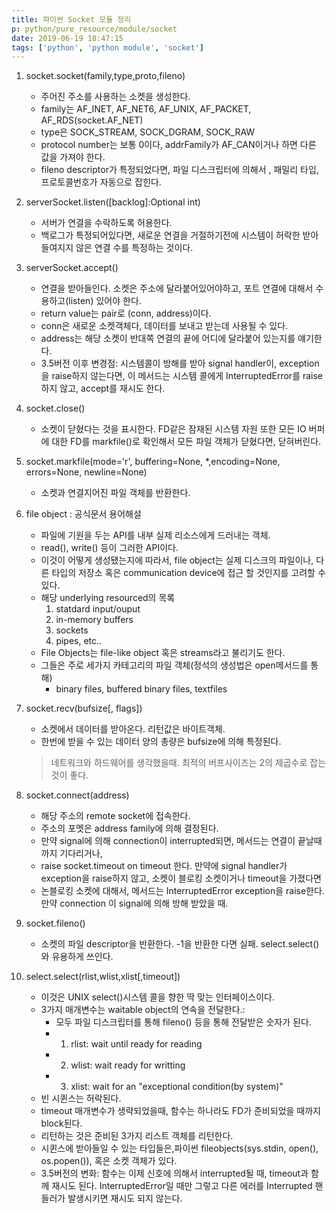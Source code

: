 ```yaml
---
title: 파이썬 Socket 모듈 정리
p: python/pure_resource/module/socket
date: 2019-06-19 18:47:15
tags: ['python', 'python module', 'socket']
---
```


1. socket.socket(family,type,proto,fileno)
    - 주어진 주소를 사용하는 소켓을 생성한다.
    - family는 AF_INET, AF_NET6, AF_UNIX, AF_PACKET, AF_RDS(socket.AF_NET)
    - type은 SOCK_STREAM, SOCK_DGRAM, SOCK_RAW
    - protocol number는 보통 0이다, addrFamily가 AF_CAN이거나 하면 다른 값을 가져야 한다.
    - fileno descriptor가 특정되었다면, 파일 디스크립터에 의해서 , 패밀리 타입, 프로토콜번호가 자동으로 잡힌다.

2. serverSocket.listen([backlog]:Optional int)
    -  서버가 연결을 수락하도록 허용한다.
    -  백로그가 특정되어있다면, 새로운 연결을 거절하기전에 시스템이 허락한 받아들여지지 않은 연결 수를 특정하는 것이다.

3. serverSocket.accept()
    - 연결을 받아들인다. 소켓은 주소에 달라붙어있어야하고, 포트 연결에 대해서 수용하고(listen) 있어야 한다.
    - return value는 pair로 (conn, address)이다.
    - conn은 새로운 소켓객체다, 데이터를 보내고 받는데 사용될 수 있다.
    - address는 해당 소켓이 반대쪽 연결의 끝에 어디에 달라붙어 있는지를 얘기한다.
    - 3.5버전 이후 변경점: 시스템콜이 방해를 받아 signal handler이, exception을 raise하지 않는다면, 이 메서드는 시스템 콜에게 InterruptedError를 raise하지 않고, accept를 재시도 한다.
4. socket.close()
    - 소켓이 닫혔다는 것을 표시한다. FD같은 잠재된 시스템 자원 또한 모든 IO 버퍼에 대한 FD를 markfile()로 확인해서 모든 파일 객체가 닫혔다면, 닫혀버린다.
5. socket.markfile(mode='r', buffering=None, *,encoding=None, errors=None, newline=None)
    - 소켓과 연결지어진 파일 객체를 반환한다.
6. file object : 공식문서 용어해설
   - 파일에 기원을 두는 API를 내부 실제 리소스에게 드러내는 객체.
   - read(), write() 등이 그러한 API이다.
   - 이것이 어떻게 생성됐는지에 따라서, file object는 실제 디스크의 파일이나, 다른 타입의 저장소 혹은 communication device에 접근 할 것인지를 고려할 수 있다.
    - 해당 underlying resourced의 목록
        1. statdard input/ouput
        2. in-memory buffers
        3. sockets
        4. pipes, etc..
    - File Objects는 file-like object 혹은 streams라고 불리기도 한다.
    - 그들은 주로 세가지 카테고리의 파일 객체(정석의 생성법은 open메서드를 통해)
      - binary files, buffered binary files, textfiles
7. socket.recv(bufsize[, flags])
    - 소켓에서 데이터를 받아온다. 리턴값은 바이트객체.
    - 한번에 받을 수 있는 데이터 양의 총량은 bufsize에 의해 특정된다.
    > 네트워크와 하드웨어를 생각했을때. 최적의 버프사이즈는 2의 제곱수로 잡는 것이 좋다.
8. socket.connect(address)
    - 해당 주소의 remote socket에 접속한다.
    - 주소의 포멧은 address family에 의해 결정된다.
    - 만약 signal에 의해 connection이 interrupted되면, 메서드는 연결이 끝날때 까지 기다리거나, 
    - raise socket.timeout on timeout 한다. 만약에 signal handler가 exception을 raise하지 않고, 소켓이 블로킹 소켓이거나 timeout을 가졌다면 
    - 논블로킹 소켓에 대해서, 메서드는 InterruptedError exception을 raise한다. 만약 connection 이 signal에 의해 방해 받았을 때.
9. socket.fileno()
    - 소켓의 파일 descriptor을 반환한다. -1을 반환한 다면 실패. select.select()와 유용하게 쓰인다.
10. select.select(rlist,wlist,xlist[,timeout])
    - 이것은 UNIX select()시스템 콜을 향한 딱 맞는 인터페이스이다.
    - 3가지 매개변수는 waitable object의 연속을 전달한다.:
      - 모두 파일 디스크립터를 통해 fileno() 등을 통해 전달받은 숫자가 된다.
      -  1. rlist: wait until ready for reading 
      -  2. wlist: wait ready for writting
      -  3. xlist: wait for an "exceptional condition(by system)"
    -   빈 시퀸스는 허락된다.
    -   timeout 매개변수가 생략되었을때, 함수는 하나라도 FD가 준비되었을 때까지 block된다.
    -   리턴하는 것은 준비된 3가지 리스트 객체를 리턴한다.
    -   시퀸스에 받아들일 수 있는 타입들은,파이썬 fileobjects(sys.stdin, open(), os.popen()), 혹은 소켓 객체가 있다.
    -    3.5버전의 변화: 함수는 이제 신호에 의해서 interrupted될 때, timeout과 함께 재시도 된다. InterruptedError일 때만 그렇고 다른 에러를 Interrupted 핸들러가 발생시키면 재시도 되지 않는다.